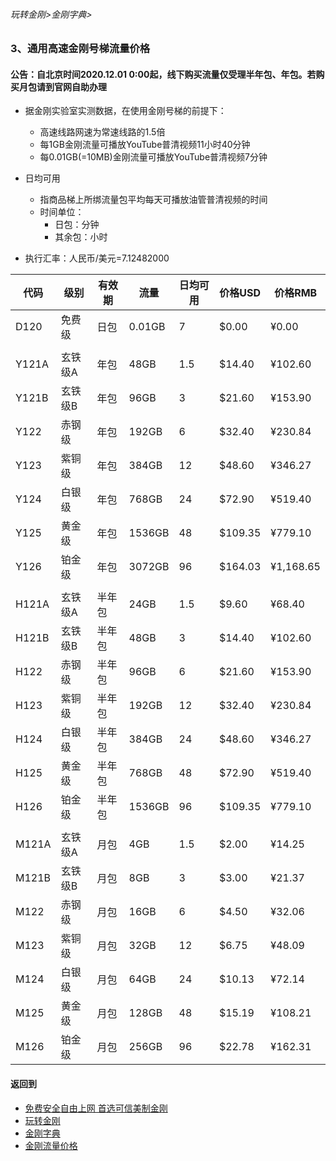 ###### 玩转金刚>金刚字典>
### 3、通用高速金刚号梯流量价格
#### 公告：自北京时间2020.12.01 0:00起，线下购买流量仅受理半年包、年包。若购买月包请到官网自助办理
- 据金刚实验室实测数据，在使用金刚号梯的前提下：
  - 高速线路网速为常速线路的1.5倍
  - 每1GB金刚流量可播放YouTube普清视频11小时40分钟
  - 每0.01GB(=10MB)金刚流量可播放YouTube普清视频7分钟

- 日均可用
  - 指商品梯上所绑流量包平均每天可播放油管普清视频的时间
  - 时间单位：
    - 日包：分钟
    - 其余包：小时

- 执行汇率：人民币/美元=7.12482000

|代码|级别|有效期|流量|日均可用|价格USD|价格RMB|
|----|----| ------|-|-----| ------|------| 
| D120|免费级 |日包|0.01GB|7|$0.00|¥0.00|
|||||||
| Y121A|玄铁级A |年包|48GB|1.5|$14.40|¥102.60|
| Y121B|玄铁级B |年包|96GB|3|$21.60|¥153.90|
| Y122|赤钢级 |年包|192GB|6|$32.40|¥230.84|
| Y123|紫铜级 |年包|384GB|12|$48.60|¥346.27|
| Y124|白银级 |年包|768GB|24|$72.90|¥519.40|
| Y125|黄金级 |年包|1536GB|48|$109.35|¥779.10|
| Y126|铂金级 |年包|3072GB|96|$164.03|¥1,168.65|
|||||||
| H121A|玄铁级A |半年包|24GB|1.5|$9.60|¥68.40|
| H121B|玄铁级B |半年包|48GB|3|$14.40| ¥102.60|
| H122|赤钢级 |半年包|96GB|6|$21.60|¥153.90|
| H123|紫铜级 |半年包|192GB|12|$32.40|¥230.84|
| H124|白银级 |半年包|384GB|24|$48.60|¥346.27|
| H125|黄金级 |半年包|768GB|48|$72.90|¥519.40|
| H126|铂金级 |半年包|1536GB|96|$109.35|¥779.10|
|||||||
| M121A|玄铁级A |月包|4GB|1.5|$2.00|¥14.25|
| M121B|玄铁级B |月包|8GB|3|$3.00|¥21.37|
| M122|赤钢级 |月包|16GB|6|$4.50|¥32.06|
| M123|紫铜级 |月包|32GB|12|$6.75|¥48.09|
| M124|白银级 |月包|64GB|24|$10.13|¥72.14|
| M125|黄金级 |月包|128GB|48|$15.19|¥108.21|
| M126|铂金级 |月包|256GB|96|$22.78|¥162.31|

#### 返回到
- [免费安全自由上网 首选可信美制金刚](https://github.com/a2zitpro/web/blob/master/%E5%BE%80%E5%90%8E%E7%BF%BB.md)
- [玩转金刚](https://github.com/a2zitpro/web/blob/master/LadderFree/A.md)
- [金刚字典](https://github.com/a2zitpro/web/blob/master/LadderFree/kkDictionary/KKDictionary.md)
- [金刚流量价格](https://github.com/a2zitpro/web/blob/master/LadderFree/kkDictionary/Price/KKDTPrice.md)
